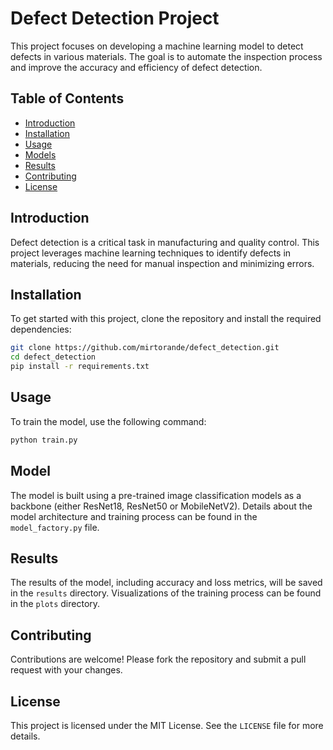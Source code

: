 # Defect Detection Project

This project focuses on developing a machine learning model to detect defects in various materials. The goal is to automate the inspection process and improve the accuracy and efficiency of defect detection.

## Table of Contents
- [Introduction](#introduction)
- [Installation](#installation)
- [Usage](#usage)
- [Models](#model)
- [Results](#results)
- [Contributing](#contributing)
- [License](#license)

## Introduction
Defect detection is a critical task in manufacturing and quality control. This project leverages machine learning techniques to identify defects in materials, reducing the need for manual inspection and minimizing errors.

## Installation
To get started with this project, clone the repository and install the required dependencies:

```bash
git clone https://github.com/mirtorande/defect_detection.git
cd defect_detection
pip install -r requirements.txt
```

## Usage
To train the model, use the following command:

```bash
python train.py
```

## Model
The model is built using a pre-trained image classification models as a backbone (either ResNet18, ResNet50 or MobileNetV2). Details about the model architecture and training process can be found in the `model_factory.py` file.

## Results
The results of the model, including accuracy and loss metrics, will be saved in the `results` directory. Visualizations of the training process can be found in the `plots` directory.

## Contributing
Contributions are welcome! Please fork the repository and submit a pull request with your changes.

## License
This project is licensed under the MIT License. See the `LICENSE` file for more details.
